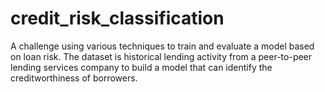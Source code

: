 # credit_risk_classification
A challenge using various techniques to train and evaluate a model based on loan risk. The dataset is historical lending activity from a peer-to-peer lending services company to build a model that can identify the creditworthiness of borrowers.
